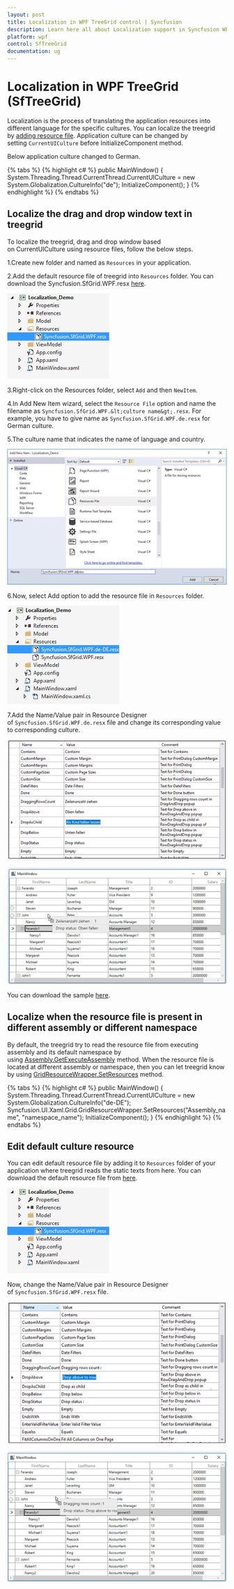 ```yaml
---
layout: post
title: Localization in WPF TreeGrid control | Syncfusion
description: Learn here all about Localization support in Syncfusion WPF TreeGrid (SfTreeGrid) control, its elements and more.
platform: wpf
control: SfTreeGrid
documentation: ug
---
```

# Localization in WPF TreeGrid (SfTreeGrid)

Localization is the process of translating the application resources into different language for the specific cultures. You can localize the treegrid by [adding resource file](https://docs.microsoft.com/en-us/previous-versions/visualstudio/visual-studio-2010/aa992030(v=vs.100)). Application culture can be changed by setting `CurrentUICulture` before InitializeComponent method.

Below application culture changed to German.

{% tabs %}
{% highlight c# %}
public MainWindow()
{
    System.Threading.Thread.CurrentThread.CurrentUICulture = new System.Globalization.CultureInfo("de");
    InitializeComponent();
}
{% endhighlight %}
{% endtabs %}

## Localize the drag and drop window text in treegrid

To localize the treegrid, drag and drop window based on CurrentUICulture using resource files, follow the below steps.

1.Create new folder and named as `Resources` in your application. 

2.Add the default resource file of treegrid into `Resources` folder. You can download the Syncfusion.SfGrid.WPF.resx [here](http://www.syncfusion.com/downloads/support/directtrac/general/ze/Syncfusion.SfGrid.WPF2020296999.zip).

![WPF TreeGrid with Resouce File](Localization_images/wpf-treegrid-resource-file.jpeg)

3.Right-click on the Resources folder, select `Add` and then `NewItem`.

4.In Add New Item wizard, select the `Resource File` option and name the filename as `Syncfusion.SfGrid.WPF.&lt;culture name&gt;.resx`. For example, you have to give name as `Syncfusion.SfGrid.WPF.de.resx` for German culture.

5.The culture name that indicates the name of language and country.

![Creating Resource File for WPF TreeGrid](Localization_images/wpf-treegrid-create-resource-file.jpeg)

6.Now, select Add option to add the resource file in `Resources` folder.

![Adding Created Resource File as Resource for WPF TreeGrid](Localization_images/wpf-treegrid-add-resource-file.jpeg)

7.Add the Name/Value pair in Resource Designer of `Syncfusion.SfGrid.WPF.de.resx` file and change its corresponding value to corresponding culture.

![Changing Resource Dile as per Culture in WPF TreeGrid](Localization_images/wpf-treegrid-culture.jpeg)

![WPF TreeGrid displays Drag and Drop Window with Localized Text](Localization_images/wpf-treegrid-drag-and-drop.jpeg)

You can download the sample [here](https://github.com/SyncfusionExamples/how-to-localize-the-drag-and-drop-window-text-in-treegrid/tree/master/WPF).

## Localize when the resource file is present in different assembly or different namespace

By default, the treegrid try to read the resource file from executing assembly and its default namespace by using [Assembly.GetExecuteAssembly](https://docs.microsoft.com/en-us/dotnet/api/system.reflection.assembly.getexecutingassembly?redirectedfrom=MSDN&view=net-5.0#System_Reflection_Assembly_GetExecutingAssembly) method. When the resource file is located at different assembly or namespace, then you can let treegrid know by using [GridResourceWrapper.SetResources](https://help.syncfusion.com/cr/wpf/Syncfusion.UI.Xaml.Grid.GridResourceWrapper.html#Syncfusion_UI_Xaml_Grid_GridResourceWrapper_SetResources_System_Reflection_Assembly_) method.

{% tabs %}
{% highlight c# %}
public MainWindow()
{
    System.Threading.Thread.CurrentThread.CurrentUICulture = new System.Globalization.CultureInfo("de-DE");
    Syncfusion.UI.Xaml.Grid.GridResourceWrapper.SetResources("Assembly_name", "namespace_name");
    InitializeComponent();
}
{% endhighlight %}
{% endtabs %}

## Edit default culture resource 

You can edit default resource file by adding it to `Resources` folder of your application where treegrid reads the static texts from here. You can download the default resource file from [here](http://www.syncfusion.com/downloads/support/directtrac/general/ze/Syncfusion.SfGrid.WPF-804035924.zip).

![WPF TreeGrid with Resource File](Localization_images/wpf-treegrid-edit-resource-file.jpeg)

Now, change the Name/Value pair in Resource Designer of `Syncfusion.SfGrid.WPF.resx` file.

![Changing Default Resource File for WPF TreeGrid](Localization_images/wpf-treegrid-change-default-resource-file.jpeg)

![WPF TreeGrid with Modified Resource File](Localization_images/wpf-treegrid-modified-resource-file.jpeg)

